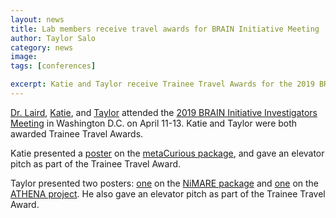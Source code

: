 ```yaml
---
layout: news
title: Lab members receive travel awards for BRAIN Initiative Meeting
author: Taylor Salo
category: news
image:
tags: [conferences]

excerpt: Katie and Taylor receive Trainee Travel Awards for the 2019 BRAIN Initiative Investigators Meeting
---
```


[Dr. Laird](/team/laird-angela), [Katie](/team/bottenhorn-katherine), and [Taylor](/team/salo-taylor) attended the [2019 BRAIN Initiative Investigators Meeting](http://www.cvent.com/events/5th-annual-brain-initiative-investigators-meeting/event-summary-de9c0d8f934b46eb8d80b55bcfbfe96a.aspx) in Washington D.C. on April 11-13. Katie and Taylor were both awarded Trainee Travel Awards.

Katie presented a [poster](/posters/bottenhorn-metacurious-poster) on the [metaCurious package](/software/metacurious), and gave an elevator pitch as part of the Trainee Travel Award.

Taylor presented two posters: [one](/posters/salo-nimare-poster) on the [NiMARE package](/software/nimare) and [one](/posters/riedel-athena-poster) on the [ATHENA project](/projects/athena). He also gave an elevator pitch as part of the Trainee Travel Award.
